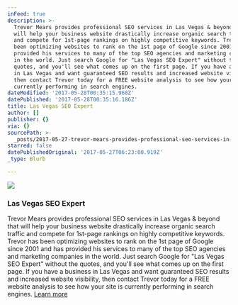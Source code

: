 ```yaml
---
inFeed: true
description: >-
  Trevor Mears provides professional SEO services in Las Vegas & beyond that
  will help your business website drastically increase organic search traffic
  and compete for 1st-page rankings on highly competitive keywords. Trevor has
  been optimizing websites to rank on the 1st page of Google since 2001 and has
  provided his services to many of the top SEO agencies and marketing companies
  in the world. Just search Google for "Las Vegas SEO Expert" without the
  quotes, and you'll see what comes up on the first page. If you have a business
  in Las Vegas and want guaranteed SEO results and increased website visibility,
  then contact Trevor today for a FREE website analysis to see how your site is
  currently performing in search engines.
dateModified: '2017-05-28T00:35:15.968Z'
datePublished: '2017-05-28T00:35:16.186Z'
title: Las Vegas SEO Expert
author: []
publisher: {}
via: {}
sourcePath: >-
  _posts/2017-05-27-trevor-mears-provides-professional-seo-services-in-las-vegas.md
starred: false
datePublishedOriginal: '2017-05-27T06:23:00.919Z'
_type: Blurb

---
```

![](https://the-grid-user-content.s3-us-west-2.amazonaws.com/daf5f816-4000-439d-8ec6-384cb12522e0.png)

### Las Vegas SEO Expert

Trevor Mears provides professional SEO services in Las Vegas & beyond that will help your business website drastically increase organic search traffic and compete for 1st-page rankings on highly competitive keywords. Trevor has been optimizing websites to rank on the 1st page of Google since 2001 and has provided his services to many of the top SEO agencies and marketing companies in the world. Just search Google for "Las Vegas SEO Expert" without the quotes, and you'll see what comes up on the first page. If you have a business in Las Vegas and want guaranteed SEO results and increased website visibility, then contact Trevor today for a FREE website analysis to see how your site is currently performing in search engines.
[Learn more][0]

[0]: https://trevormears.com/
